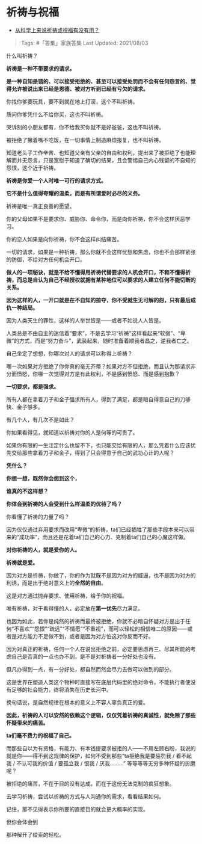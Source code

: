 # 祈祷与祝福

- [从科学上来说祈祷或祝福有没有用？](https://www.zhihu.com/question/23975825/answer/1830683333)

>Tags: #「答集」家族答集
>Last Updated: 2021/08/03

什么叫祈祷？

**祈祷是一种不带要求的请求。**

**是一种自知是错的、可以接受拒绝的、甚至可以接受处罚而不会有任何怨言的、觉得允许被说出来已经是恩德、被对方听到已经有亏欠的请求。**

你找你爹要玩具，要不到就在地上打滚，这个不叫祈祷。

质问你爹凭什么不给你买，这也不叫祈祷。

哭诉别的小朋友都有，你不给我买你就不是好爸爸，这也不叫祈祷。

被拒绝了撇着嘴不吃饭，在一切事情上制造麻烦报复，也不叫祈祷。

知道老头子工作辛苦、也知道父亲有父亲的自由和权利，提出来了被拒绝了也能理解而并无怨言，只是宽慰于知道了确切的结果，且会警惕自己内心残留的不自知的怨恨，这个近于祈祷。

**祈祷是你爱一个人时唯一可行的请求方式。**

**它不是什么值得夸耀的温柔，而是有所谓爱时必尽的义务。**

祈祷是唯一真正良善的愿望。

你的父母如果不是要求你、威胁你、命令你，而是向你祈祷，你不会这样厌恶学习。

你的恋人如果是向你祈祷，你不会这样纠结痛苦。

一切的请求，如果是一种祈祷，那么你就不会这样忧愁和焦虑，你也不会那样紧张的防御，不给对方任何机会开口。

**做人的一项秘诀，就是不给不懂得用祈祷代替要求的人机会开口，不和不懂得祈祷，而总是自认为自己不经授权就拥有某种地位可以要求的人建立任何不能切断的关系。**

**因为这样的人，一开口就是在不自知的掠夺，你不受就生无可解的怨，只有最后成仇一种结局。**

因为人类天生的罪性，这样的人举世皆是——或者不如说人人皆是。

人类总是不由自主的迷信着“要求”，不是去学习“祈祷”这样看起来“软弱”、“卑微”的方式，而是“努力奋斗”，武装起来，随时准备着顺我者昌之，逆我者亡之。

自己坐定了想想，你哪次对人的请求可以称得上祈祷？

哪一次如果对方拒绝了你你真的毫无芥蒂？如果对方不但拒绝，而且认为那请求非分而愤怒，你哪一次觉得对方是有此权利，不是感到愤怒、而是感到抱歉？

**一切要求，都是强求。**

所有人都在拿着刀子和金子强求所有人，得到了满足，都是暗自得意自己的刀够快、金子够多。

有几个人，有几次不是如此？

你如果看得见，就知道以祈祷对你的人是何等的可贵了。

如果你有限的一生注定什么也留不下，也只能交给有限的人，那么凭着什么应该优先交给那些拿着刀子和金子，得到了只会得意于自己的武功心计的人呢？

**凭什么？**

**你想一想，既然你会想到这个，**

**谁真的不这样想？**

**你体会到祈祷的人会受到什么样温柔的优待了吗？**

你看懂了祈祷的力量了吗？

因为仅仅通过弃用要求而改用“卑微“的祈祷，ta们已经牺牲了那些手段本来可以带来的“成功率”，而且还是花着ta们自己的心力、克制着ta们自己的心魔这样做。

**对你祈祷的人，就是爱你的人。**

**祈祷就是爱。**

因为对方是祈祷，你做了，你的作为就既不是因为对方的威逼，也不是因为对方的利诱，而是出于绝对意义上的**全然的自由**。

这是对方通过抛弃要求、使用祈祷，给予你的祝福。

唯有祈祷，对于看得懂的人，必定放在**第一优先**尽力满足。

也因为如此，若你是纯然的祈祷而最终被拒绝，你就不必暗自怀疑对方是出于任何“不喜欢”“怨恨”“疏远”“不情愿”“不重视”，而可以轻松的相信唯二的原因——或者是对方能力不足做不到，或者是因为对方怕这对你反而不好。

因为对真正的祈祷，任何一个人在说出拒绝之前，必定要思虑再三、尽其所能的考虑自己是否真的一点也办不到，是不是对祈祷者一分好处也没有。

但凡办得到一点，有一分好处，都自然而然会尽力去做可以做到的部分。

这是世界在塑造人类这个物种时直接写在底层代码里的绝对命令，不能执行者便没有足够的社会能力，终将消失在历史长河中。

换句话说，是自然规律在根本的意义上不容人辜负真正的爱。

**因此，祈祷的人可以安然的依赖这个逻辑，仅仅凭着祈祷的真诚性，就免除了那些怀疑带来的痛苦。**

**ta们毫不费力的祝福了自己。**

而那些自以为有资格，有能力、有本钱提要求被拒的人——不用左顾右盼，我说的就是你——得不到这规律的保护，如何不受到那些“ta拒绝我是要惩罚我 / 看不起我 / 不认可我的价值 / 要孤立我 / 恨我 / 厌我………” 等等等等无穷多种怀疑的折磨呢？

被拒绝的痛苦，不在于目的没有达成，而在于这份无法克制的疯狂想象。

  

去学习祈祷，尝试以祈祷的方式与人沟通你的需求，看看结果如何。

记住，那不见得表示你所要的直接目的就会更大概率的实现。

但你会体会到

那种解开了绞索的轻松。